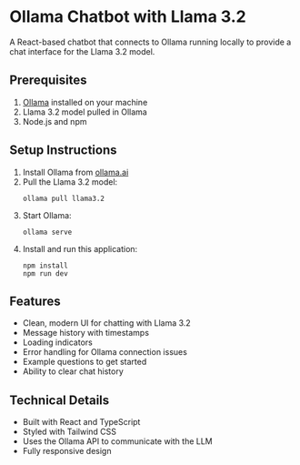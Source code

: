 # Ollama Chatbot with Llama 3.2

A React-based chatbot that connects to Ollama running locally to provide a chat interface for the Llama 3.2 model.

## Prerequisites

1. [Ollama](https://ollama.ai/) installed on your machine
2. Llama 3.2 model pulled in Ollama
3. Node.js and npm

## Setup Instructions

1. Install Ollama from [ollama.ai](https://ollama.ai/)
2. Pull the Llama 3.2 model:
   ```
   ollama pull llama3.2
   ```
3. Start Ollama:
   ```
   ollama serve
   ```
4. Install and run this application:
   ```
   npm install
   npm run dev
   ```

## Features

- Clean, modern UI for chatting with Llama 3.2
- Message history with timestamps
- Loading indicators
- Error handling for Ollama connection issues
- Example questions to get started
- Ability to clear chat history

## Technical Details

- Built with React and TypeScript
- Styled with Tailwind CSS
- Uses the Ollama API to communicate with the LLM
- Fully responsive design
